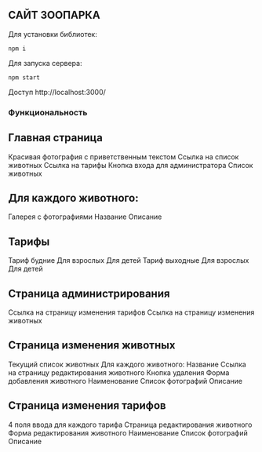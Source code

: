 ## САЙТ ЗООПАРКА

Для установки библиотек:

```
npm i
```

Для запуска сервера:

```
npm start
```

Доступ http://localhost:3000/ 

### Функциональность

## Главная страница
Красивая фотография с приветственным текстом
Ссылка на список животных
Ссылка на тарифы
Кнопка входа для администратора
Список животных

## Для каждого животного:
Галерея с фотографиями
Название
Описание

## Тарифы
Тариф будние
Для взрослых
Для детей
Тариф выходные
Для взрослых
Для детей
 
## Страница администрирования
Ссылка на страницу изменения тарифов
Ссылка на страницу изменения животных
 
## Страница изменения животных
Текущий список животных
Для каждого животного:
Название
Ссылка на страницу редактирования животного
Кнопка удаления
Форма добавления животного
Наименование
Список фотографий
Описание
 
## Страница изменения тарифов
4 поля ввода для каждого тарифа
Страница редактирования животного
Форма редактирования животного
Наименование
Список фотографий
Описание
